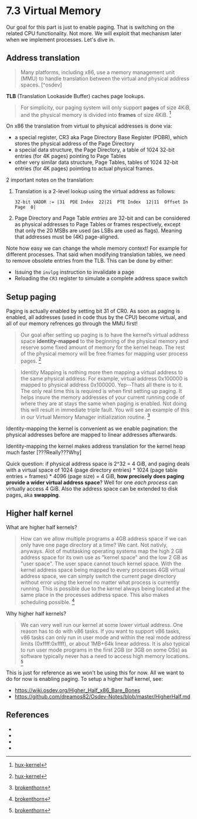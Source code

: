 # 7.3 Virtual Memory

Our goal for this part is just to enable paging. That is switching on the
related CPU functionality. Not more. We will exploit that mechanism later when
we implement processes. Let's dive in.

## Address translation

> Many platforms, including x86, use a memory management unit (MMU) to handle
> translation between the virtual and physical address spaces. [^osdev]

**TLB** (Translation Lookaside Buffer) caches page lookups.

> For simplicity, our paging system will only support **pages** of size 4KiB,
> and the physical memory is divided into **frames** of size
> 4KiB. [^hux-kernel]

On x86 the translation from virtual to physical addresses is done via:

- a special register, CR3 aka Page Directory Base Register (PDBR), which stores
  the physical address of the Page Directory
- a special data structure, the Page Directory, a table of 1024 32-bit
  entries (for 4K pages) pointing to Page Tables
- other very similar data structure, Page Tables, tables of 1024 32-bit
  entries (for 4K pages) poimting to actual physical frames.

2 important notes on the translation:

1. Translation is a 2-level lookup using the virtual address as follows:
   ```
   32-bit VADDR := |31  PDE Index  22|21  PTE Index  12|11  Offset In Page  0|
   ```
2. Page Directory and Page Table *entries* are 32-bit and can be considered as
   physical addresses to Page Tables or frames respectively, except that only
   the 20 MSBs are used (as LSBs are used as flags). Meaning that addresses
   must be (4K) page-aligned.

Note how easy we can change the whole memory context! For example for different
processes. That said when modifying translation tables, we need to remove
obsolete entries from the TLB. This can be done by either:

- Issuing the `invlpg` instruction to invalidate a page
- Reloading the `CR3` register to simulate a complete address space switch

## Setup paging

Paging is actually enabled by setting bit 31 of CR0. As soon as paging is
enabled, all addresses (used in code thus by the CPU) become virtual, and all
of our memory refrences go through the MMU first!

> Our goal after setting up paging is to have the kernel’s virtual address
> space **identity-mapped** to the beginning of the physical memory and reserve
> some fixed amount of memory for the kernel heap. The rest of the physical
> memory will be free frames for mapping user process pages. [^hux-kernel]

> Identity Mapping is nothing more then mapping a virtual address to the same
> physical address. For example, virtual address 0x100000 is mapped to physical
> address 0x100000. Yep--Thats all there is to it. The only real time this is
> required is when first setting up paging. It helps insure the memory
> addresses of your current running code of where they are at stays the same
> when paging is enabled. Not doing this will result in immediate triple
> fault. You will see an example of this in our Virtual Memory Manager
> initialization routine. [^brokenthorn]

Identity-mapping the kernel is convenient as we enable pagination: the physical
addresses before are mapped to linear addresses afterwards.

Identity-mapping the kernel makes address translation for the kernel heap much
faster [???Really???Why]

Quick question: if physical address space is 2^32 = 4 GiB, and paging deals
with a virtual space of 1024 (page directory entries) * 1024 (page table
entries = frames) * 4096 (page size) = 4 GiB, **how precisely does paging
provide a wider virtual address space**? Well for one *each process* can
virtually access 4 GiB. Also the address space can be extended to disk pages,
aka **swapping**.

## Higher half kernel

What are higher half kernels?

> How can we allow multiple programs a 4GB address space if we can only have
> one page directory at a time?  We cant. Not nativly, anyways. Alot of
> mutitasking operating systems map the high 2 GB address space for its own use
> as "kernel space" and the low 2 GB as "user space". The user space cannot
> touch kernel space. With the kernel address space being mapped to every
> processes 4GB virtual address space, we can simply switch the current page
> directory without error using the kernel no matter what process is currently
> running. This is possible due to the kernel always being located at the same
> place in the processes address space. This also makes scheduling
> possible. [^brokenthorn]

Why higher half kernels?

> We can very well run our kernel at some lower virtual address. One reason has
> to do with v86 tasks. If you want to support v86 tasks, v86 tasks can only
> run in user mode and within the real mode address limits (0xffff:0xffff), or
> about 1MB+64k linear address. It is also typical to run user mode programs in
> the first 2GB (or 3GB on some OSs) as software typically never has a need to
> access high memory locations. [^brokenthorn]

This is just for reference as we won't be using this for now. All we want to do
for now is enabling paging. To setup a higher half kernel, see:

- https://wiki.osdev.org/Higher_Half_x86_Bare_Bones
- https://github.com/dreamos82/Osdev-Notes/blob/master/HigherHalf.md


## References

- [^sos]: [sos](sos.enix.org/)
- [^hux-kernel]: [hux-kernel](https://github.com/josehu07/hux-kernel)
- [^nullprog]: We're very greatful to Chris Wellons for his amazing blog post
  on [How to build DOS COM files with
  GCC](https://nullprogram.com/blog/2014/12/09/) which made it explicit that we
  need to use the *address* of the linker variable!
- [^brokenthorn]: [brokenthorn](http://www.brokenthorn.com/Resources/OSDev18.html)
